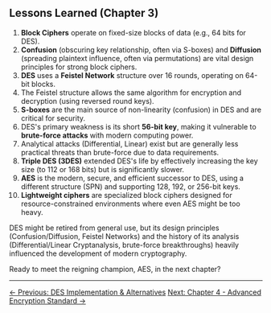 ## Lessons Learned (Chapter 3)

1.  **Block Ciphers** operate on fixed-size blocks of data (e.g., 64 bits for DES).
2.  **Confusion** (obscuring key relationship, often via S-boxes) and **Diffusion** (spreading plaintext influence, often via permutations) are vital design principles for strong block ciphers.
3.  **DES** uses a **Feistel Network** structure over 16 rounds, operating on 64-bit blocks.
4.  The Feistel structure allows the same algorithm for encryption and decryption (using reversed round keys).
5.  **S-boxes** are the main source of non-linearity (confusion) in DES and are critical for security.
6.  DES's primary weakness is its short **56-bit key**, making it vulnerable to **brute-force attacks** with modern computing power.
7.  Analytical attacks (Differential, Linear) exist but are generally less practical threats than brute-force due to data requirements.
8.  **Triple DES (3DES)** extended DES's life by effectively increasing the key size (to 112 or 168 bits) but is significantly slower.
9.  **AES** is the modern, secure, and efficient successor to DES, using a different structure (SPN) and supporting 128, 192, or 256-bit keys.
10. **Lightweight ciphers** are specialized block ciphers designed for resource-constrained environments where even AES might be too heavy.

DES might be retired from general use, but its design principles (Confusion/Diffusion, Feistel Networks) and the history of its analysis (Differential/Linear Cryptanalysis, brute-force breakthroughs) heavily influenced the development of modern cryptography.

Ready to meet the reigning champion, AES, in the next chapter?

---

<div class="page-navigation">
    <a href="ch03_alternatives.html" class="prev">← Previous: DES Implementation & Alternatives</a>
    <a href="../ch04/ch04_intro.html" class="next">Next: Chapter 4 - Advanced Encryption Standard →</a>
</div>

<script src="../scripts/main.js"></script>
